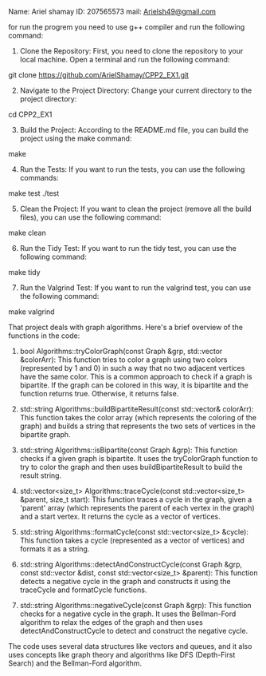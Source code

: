 Name: Ariel shamay
ID: 207565573
mail: Arielsh49@gmail.com

for run the progrem you need to use g++ compiler and run the following command:

1. Clone the Repository: First, you need to clone the repository to your local machine. Open a terminal and run the following command:

git clone https://github.com/ArielShamay/CPP2_EX1.git

2. Navigate to the Project Directory: Change your current directory to the project directory:

cd CPP2_EX1

3. Build the Project: According to the README.md file, you can build the project using the make command:

make

4. Run the Tests: If you want to run the tests, you can use the following commands:

make test
./test

5. Clean the Project: If you want to clean the project (remove all the build files), you can use the following command:

make clean

6. Run the Tidy Test: If you want to run the tidy test, you can use the following command:

make tidy

7. Run the Valgrind Test: If you want to run the valgrind test, you can use the following command:

make valgrind

That project deals with graph algorithms. Here's a brief overview of the functions in the code:

1. bool Algorithms::tryColorGraph(const Graph &grp, std::vector<int> &colorArr): This function tries to color a graph using two colors (represented by 1 and 0) in such a way that no two adjacent vertices have the same color. This is a common approach to check if a graph is bipartite. If the graph can be colored in this way, it is bipartite and the function returns true. Otherwise, it returns false.

2. std::string Algorithms::buildBipartiteResult(const std::vector<int>& colorArr): This function takes the color array (which represents the coloring of the graph) and builds a string that represents the two sets of vertices in the bipartite graph.

3. std::string Algorithms::isBipartite(const Graph &grp): This function checks if a given graph is bipartite. It uses the tryColorGraph function to try to color the graph and then uses buildBipartiteResult to build the result string.

4. std::vector<size_t> Algorithms::traceCycle(const std::vector<size_t> &parent, size_t start): This function traces a cycle in the graph, given a 'parent' array (which represents the parent of each vertex in the graph) and a start vertex. It returns the cycle as a vector of vertices.

5. std::string Algorithms::formatCycle(const std::vector<size_t> &cycle): This function takes a cycle (represented as a vector of vertices) and formats it as a string.

6. std::string Algorithms::detectAndConstructCycle(const Graph &grp, const std::vector<int> &dist, const std::vector<size_t> &parent): This function detects a negative cycle in the graph and constructs it using the traceCycle and formatCycle functions.

7. std::string Algorithms::negativeCycle(const Graph &grp): This function checks for a negative cycle in the graph. It uses the Bellman-Ford algorithm to relax the edges of the graph and then uses detectAndConstructCycle to detect and construct the negative cycle.

The code uses several data structures like vectors and queues, and it also uses concepts like graph theory and algorithms like DFS (Depth-First Search) and the Bellman-Ford algorithm.
